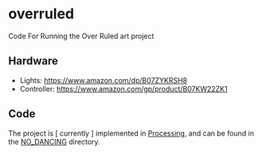 # overruled
Code For Running the Over Ruled art project

## Hardware
- Lights: https://www.amazon.com/dp/B07ZYKRSH8
- Controller: https://www.amazon.com/gp/product/B07KW22ZK1

## Code
The project is [ currently ] implemented in [Processing](https://processing.org), and can be found in the [NO_DANCING](./NO_DANCING) directory.
